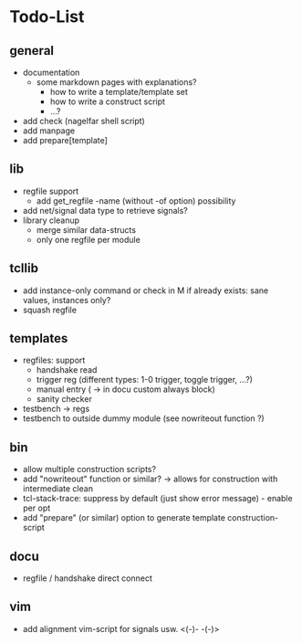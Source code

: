 # Todo-List

## general
- documentation
  - some markdown pages with explanations?
    - how to write a template/template set
    - how to write a construct script
    - ...?
- add check (nagelfar shell script)
- add manpage
- add prepare[template]

## lib
- regfile support
  - add get\_regfile -name (without -of option) possibility
- add net/signal data type to retrieve signals?
- library cleanup
  - merge similar data-structs
  - only one regfile per module

## tcllib
- add instance-only command or check in M if already exists: sane values, instances only?
- squash regfile

## templates
- regfiles: support
  - handshake read
  - trigger reg (different types: 1-0 trigger, toggle trigger, ...?)
  - manual entry ( -> in docu custom always block)
  - sanity checker
- testbench -> regs
- testbench to outside dummy module (see nowriteout function ?)

## bin
- allow multiple construction scripts?
- add "nowriteout" function or similar? -> allows for construction with intermediate clean
- tcl-stack-trace: suppress by default (just show error message) - enable per opt
- add "prepare" (or similar) option to generate template construction-script

## docu
- regfile / handshake direct connect

## vim
- add alignment vim-script for signals usw. <(-)- -(-)>
